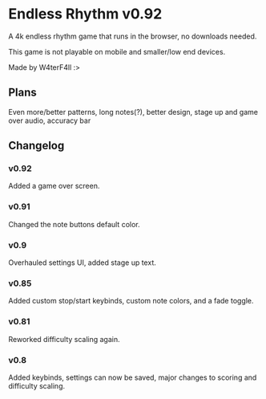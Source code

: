 # Endless Rhythm v0.92

A 4k endless rhythm game that runs in the browser, no downloads needed.

This game is not playable on mobile and smaller/low end devices.

Made by W4terF4ll :>

## Plans

Even more/better patterns, long notes(?), better design, stage up and game over audio, accuracy bar

## Changelog

### v0.92
Added a game over screen.
### v0.91
Changed the note buttons default color.
### v0.9
Overhauled settings UI, added stage up text.
### v0.85
Added custom stop/start keybinds, custom note colors, and a fade toggle.
### v0.81
Reworked difficulty scaling again.
### v0.8 
Added keybinds, settings can now be saved, major changes to scoring and difficulty scaling.
